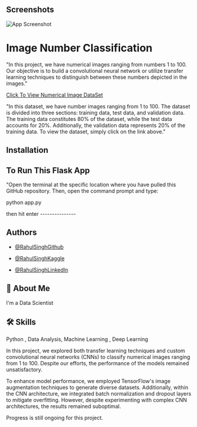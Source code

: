 
## Screenshots

![App Screenshot](![ImageNumberClassification](https://github.com/rahulsingh04/ImageNumberClassification/assets/60429775/8947ce5f-0536-4238-88df-f3eb456bd92d))


# Image Number Classification 

"In this project, we have numerical images ranging from numbers 1 to 100. 
Our objective is to build a convolutional neural network or utilize transfer learning techniques to distinguish between these numbers depicted in the images."

[Click To View Numerical Image DataSet](https://www.kaggle.com/datasets/rahulsingh04/numerical-image-dataset)

"In this dataset, we have number images ranging from 1 to 100. The dataset is divided into three sections: training data, test data, and validation data. The training data constitutes 80% of the dataset, while the test data accounts for 20%. Additionally, the validation data represents 20% of the training data. To view the dataset, simply click on the link above."
## Installation

## To Run This  Flask App 

"Open the terminal at the specific location where you have pulled this GitHub repository. Then, open the command prompt and type:

   python app.py

then  hit enter ---------------
## Authors

- [@RahulSinghGithub](https://github.com/rahulsingh04)

- [@RahulSinghKaggle](https://www.kaggle.com/rahulsingh04)


- [@RahulSinghLinkedIn](https://www.linkedin.com/in/rahul-singh-530b541a2/)




## 🚀 About Me
I'm a Data Scientist 


## 🛠 Skills

Python , Data Analysis, Machine Learning , Deep Learning

In this project, we explored both transfer learning techniques and custom convolutional neural networks (CNNs) to classify numerical images ranging from 1 to 100. Despite our efforts, the performance of the models remained unsatisfactory.

To enhance model performance, we employed TensorFlow's image augmentation techniques to generate diverse datasets. Additionally, within the CNN architecture, we integrated batch normalization and dropout layers to mitigate overfitting. However, despite experimenting with complex CNN architectures, the results remained suboptimal.

Progress is still ongoing for this project.